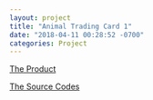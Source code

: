 ```yaml
---
layout: project
title: "Animal Trading Card 1"
date: "2018-04-11 00:28:52 -0700"
categories: Project
---
```


[The Product](https://curious-yu.github.io/GoogleFrontEnd-Phase1-AnimalCardProject/)

[The Source Codes](https://github.com/Curious-Yu/GoogleFrontEnd-Phase1-AnimalCardProject)
